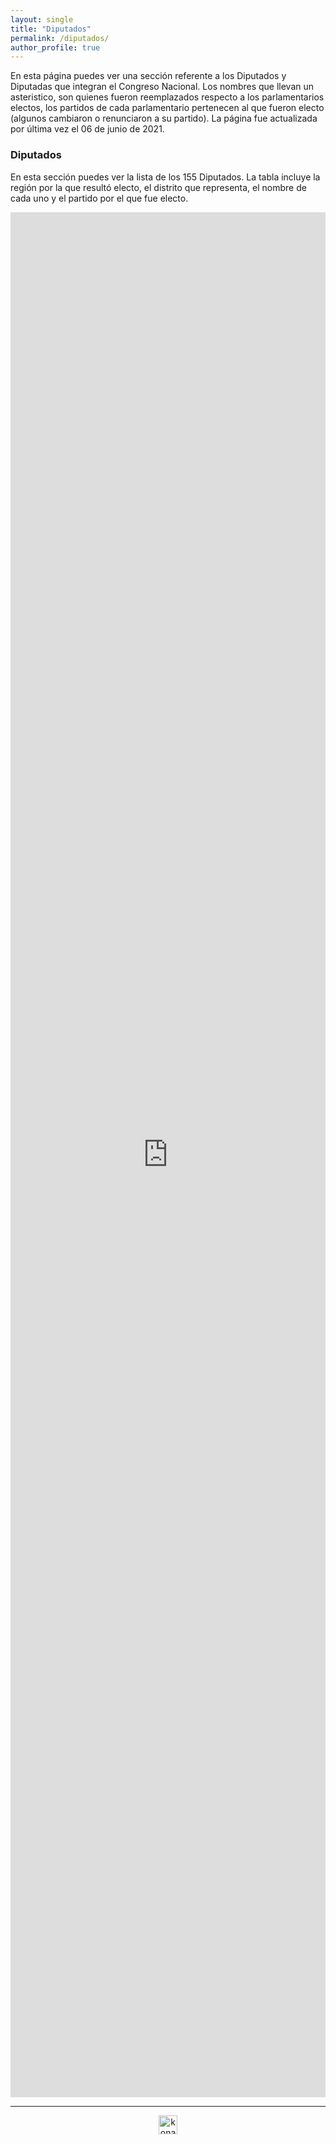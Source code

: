 ```yaml
---
layout: single
title: "Diputados"
permalink: /diputados/
author_profile: true
---
```


En esta página puedes ver una sección referente a los Diputados y Diputadas que integran el Congreso Nacional. Los nombres que llevan un asteristico, son quienes fueron reemplazados respecto a los parlamentarios electos, los partidos de cada parlamentario pertenecen al que fueron electo (algunos cambiaron o renunciaron a su partido). La página fue actualizada por última vez el 06 de junio de 2021.

### Diputados

En esta sección puedes ver la lista de los 155 Diputados. La tabla incluye la región por la que resultó electo, el distrito que representa, el nombre de cada uno y el partido por el que fue electo.

<iframe title="" aria-label="table" id="datawrapper-chart-97Obm" src="https://datawrapper.dwcdn.net/97Obm/2/" scrolling="no" frameborder="0" style="width: 0; min-width: 100% !important; border: none;" height="3016"></iframe><script type="text/javascript">!function(){"use strict";window.addEventListener("message",(function(e){if(void 0!==e.data["datawrapper-height"]){var t=document.querySelectorAll("iframe");for(var a in e.data["datawrapper-height"])for(var r=0;r<t.length;r++){if(t[r].contentWindow===e.source)t[r].style.height=e.data["datawrapper-height"][a]+"px"}}}))}();
</script>

---

<!-- NES -->
<style>
.aligncenter {
    text-align: center;
}
</style>
<p class="aligncenter">
    <img src="/images/nes.png" width="30" height="30" alt="konami" />
</p>

<!-- Favicon -->
<link rel="apple-touch-icon" sizes="180x180" href="/apple-touch-icon.png">
<link rel="icon" type="image/png" sizes="32x32" href="/favicon-32x32.png">
<link rel="icon" type="image/png" sizes="16x16" href="/favicon-16x16.png">
<link rel="manifest" href="/site.webmanifest">
<link rel="mask-icon" href="/safari-pinned-tab.svg" color="#5bbad5">
<meta name="msapplication-TileColor" content="#b91d47">
<meta name="theme-color" content="#ffffff">
